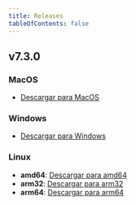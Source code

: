```yaml
---
title: Releases
tableOfContents: false
---
```


## v7.3.0

### MacOS
- [Descargar para MacOS](../../../src/assets/releases/synctl-darwin-amd64)

### Windows
- [Descargar para Windows](../../../src/assets/releases/synctl-windows-amd64.exe)

### Linux
- **amd64**: [Descargar para amd64](../../../src/assets/releases/synctl-linux-amd64)
- **arm32**: [Descargar para arm32](../../../src/assets/releases/synctl-linux-arm)
- **arm64**: [Descargar para arm64](../../../src/assets/releases/synctl-linux-arm64)